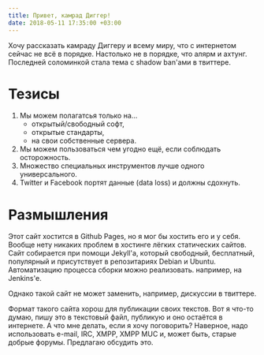 ```yaml
---
title: Привет, камрад Диггер!
date: 2018-05-11 17:35:00 +03:00
---
```


Хочу рассказать камраду Диггеру и всему миру, что с интернетом сейчас
не всё в порядке. Настолько не в порядке, что алярм и ахтунг. Последней
соломинкой стала тема с shadow ban'ами в твиттере.

Тезисы
======

1. Мы можем полагатсья только на…
    - открытый/свободный софт,
    - открытые стандарты,
    - на свои собственные сервера.
2. Мы можем пользоваться чем угодно ещё, если соблюдать осторожность.
3. Множество специальных инструментов лучше одного универсального.
4. Twitter и Facebook портят данные (data loss) и должны сдохнуть.

Размышления
===========

Этот сайт хостится в Github Pages, но я мог бы хостить его и у себя.
Вообще нету никаких проблем в хостинге лёгких статических сайтов.
Сайт собирается при помощи Jekyll'а, который свободный, бесплатный,
популярный и присутствует в репозитариях Debian и Ubuntu. Автоматизацию
процесса сборки можно реализовать. например, на Jenkins'е.

Однако такой сайт не может заменить, например, дискуссии в твиттере.

Формат такого сайта хорош для публикации своих текстов. Вот я что-то думаю,
пишу это в текстовый файл, публикую и оно остаётся в интернете. А что мне
делать, если я хочу поговорить? Наверное, надо использовать e-mail, IRC,
XMPP, XMPP MUC и, может быть, старые добрые форумы. Предлагаю обсудить это.
